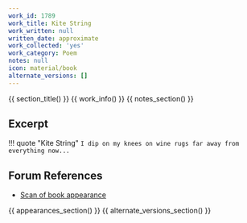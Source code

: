 ```yaml
---
work_id: 1789
work_title: Kite String
work_written: null
written_date: approximate
work_collected: 'yes'
work_category: Poem
notes: null
icon: material/book
alternate_versions: []
---
```


{{ section_title() }}
{{ work_info() }}
{{ notes_section() }}
## Excerpt
!!! quote "Kite String"
    ```
    I dip on my knees
    on wine rugs
    far away from everything
    now...
    ```

## Forum References
- [Scan of book appearance](https://bukowskiforum.com/threads/poems-written-before-jumping-kite-string-weary-curls-the-worm-poem-for-the-future-red-violets-boiling-the-hairy-hairy-fist.12487/#post-166938)

{{ appearances_section() }}
{{ alternate_versions_section() }}